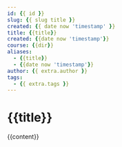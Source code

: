 ```yaml
---
id: {{ id }}
slug: {{ slug title }}
created: {{ date now 'timestamp' }}
title: {{title}}
created: {{date now 'timestamp'}}
course: {{dir}}
aliases:
  - {{title}}
  - {{date now 'timestamp'}}
author: {{ extra.author }}
tags:
  - {{ extra.tags }}
---
```


# {{title}}

{{content}}

<!-- ## Links -->
